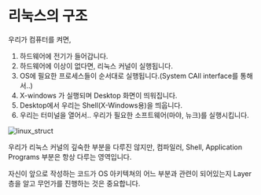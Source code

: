 # 리눅스의 구조

우리가 컴퓨터를 켜면, 

1. 하드웨어에 전기가 들어갑니다.
1. 하드웨어에 이상이 없다면, 리눅스 커널이 실행됩니다.
1. OS에 필요한 프로세스들이 순서대로 실행됩니다.(System CAll interface를 통해서..)
1. X-windows 가 실행되며 Desktop 화면이 띄워집니다.
1. Desktop에서 우리는 Shell(X-Windows용)을 띄웁니다.
1. 우리는 터미널을 열어서.. 우리가 필요한 소프트웨어(마야, 뉴크)를 실행시킵니다.

![linux_struct](https://i.stack.imgur.com/CtbMg.png)

우리가 리눅스 커널의 깊숙한 부분을 다루진 않지만, 컴파일러, Shell, Application Programs 부분은 항상 다루는 영역입니다.

자신이 앞으로 작성하는 코드가 OS 아키텍쳐의 어느 부분과 관련이 되어있는지 Layer층을 알고 무언가를 진행하는 것은 중요합니다.